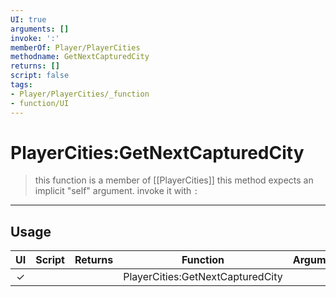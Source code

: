 ```yaml
---
UI: true
arguments: []
invoke: ':'
memberOf: Player/PlayerCities
methodname: GetNextCapturedCity
returns: []
script: false
tags:
- Player/PlayerCities/_function
- function/UI
---
```

# PlayerCities:GetNextCapturedCity
> this function is a member of [[PlayerCities]]
> this method expects an implicit "self" argument. invoke it with `:`
-----
## Usage
|  UI | Script | Returns | Function | Arguments |
|:---:|:------:|-------:|:--------:|:---------|
|✓| ||PlayerCities:GetNextCapturedCity||
